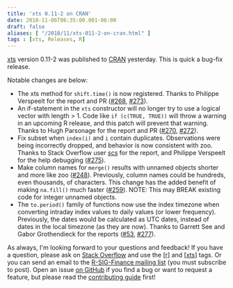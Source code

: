 ```yaml
---
title: 'xts 0.11-2 on CRAN'
date: 2018-11-06T06:35:00.001-06:00
draft: false
aliases: [ "/2018/11/xts-011-2-on-cran.html" ]
tags : [xts, Releases, R]
---
```


[xts](https://cloud.r-project.org/package=xts) version 0.11-2 was published to [CRAN](https://cloud.r-project.org/) yesterday. This is quick a bug-fix release.

<!--more-->

Notable changes are below:  

*   The xts method for `shift.time()` is now registered. Thanks to Philippe Verspeelt for the report and PR ([#268](https://github.com/joshuaulrich/xts/issues/268), [#273](https://github.com/joshuaulrich/xts/issues/273)).
*   An if-statement in the `xts` constructor will no longer try to use a logical vector with length > 1. Code like `if (c(TRUE, TRUE))` will throw a warning in an upcoming R release, and this patch will prevent that warning. Thanks to Hugh Parsonage for the report and PR ([#270](https://github.com/joshuaulrich/xts/issues/270), [#272](https://github.com/joshuaulrich/xts/issues/272)).
*   Fix subset when `index(i)` and `i` contain duplicates. Observations were being incorrectly dropped, and behavior is now consistent with zoo. Thanks to Stack Overflow user [scs](https://stackoverflow.com/users/4024268/scs) for the report, and Philippe Verspeelt for the help debugging ([#275](https://github.com/joshuaulrich/xts/issues/275)).
*   Make column names for `merge()` results with unnamed objects shorter and more like zoo ([#248](https://github.com/joshuaulrich/xts/issues/248)). Previously, column names could be hundreds, even thousands, of characters. This change has the added benefit of making `na.fill()` much faster ([#259](https://github.com/joshuaulrich/xts/issues/259)). NOTE: This may BREAK existing code for integer unnamed objects.
*   The `to.period()` family of functions now use the index timezone when converting intraday index values to daily values (or lower frequency). Previously, the dates would be calculated as UTC dates, instead of dates in the local timezone (as they are now). Thanks to Garrett See and Gabor Grothendieck for the reports ([#53](https://github.com/joshuaulrich/xts/issues/53), [#277](https://github.com/joshuaulrich/xts/issues/277)).

As always, I'm looking forward to your questions and feedback! If you have a question, please ask on [Stack Overflow](https://stackoverflow.com/) and use the [\[r\]](https://stackoverflow.com/questions/tagged/r) and [\[xts\]](https://stackoverflow.com/questions/tagged/xts) tags. Or you can send an email to the [R-SIG-Finance mailing list](https://stat.ethz.ch/mailman/listinfo/r-sig-finance) (you must subscribe to post). Open an issue [on GitHub](https://github.com/joshuaulrich/xts) if you find a bug or want to request a feature, but please read the [contributing guide](https://github.com/joshuaulrich/xts/blob/master/.github/CONTRIBUTING.md) first!
